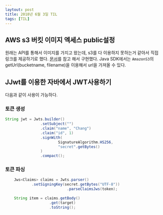 ```yaml
---
laytout: post
title: 2018년 6월 3일 TIL
tags: [TIL]
---
```


## AWS s3 버킷 이미지 엑세스 public설정
원래는 API를 통해서 이미지를 가지고 왔는데, s3를 다 이용하지 못하는거 같아서 직접 링크를 제공하기로 했다.
[문서](https://docs.aws.amazon.com/ko_kr/AmazonS3/latest/dev/example-bucket-policies.html)를 참고 해서 구현했다.
Java SDK에서는 `AmazonS3`의 getUrl(bucketname, filename)을 이용해서 url을 가져올 수 있다.

## JJwt를 이용한 자바에서 JWT사용하기
다음과 같이 사용이 가능하다.

### 토큰 생성
```java
String jwt = Jwts.builder()
				.setSubject("")
				.claim("name", "Chang")
				.claim("id", 1)
				.signWith(
						SignatureAlgorithm.HS256,
						"secret".getBytes()
				)
				.compact();
```
### 토큰 파싱
```java
    Jws<Claims> claims = Jwts.parser()
            .setSigningKey(secret.getBytes("UTF-8"))
                            .parseClaimsJws(token);
    
    String item = claims.getBody()
                    .get(target)
                    .toString();
```